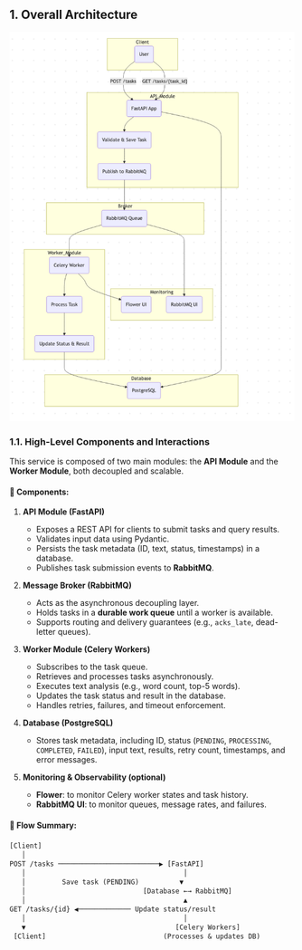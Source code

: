 ## 1. **Overall Architecture**

![High-Level Architecture Diagram](architecture.png)

### 1.1. High-Level Components and Interactions

This service is composed of two main modules: the **API Module** and the **Worker Module**, both decoupled and scalable.

#### 🧩 Components:

1. **API Module (FastAPI)**
   - Exposes a REST API for clients to submit tasks and query results.
   - Validates input data using Pydantic.
   - Persists the task metadata (ID, text, status, timestamps) in a database.
   - Publishes task submission events to **RabbitMQ**.

2. **Message Broker (RabbitMQ)**
   - Acts as the asynchronous decoupling layer.
   - Holds tasks in a **durable work queue** until a worker is available.
   - Supports routing and delivery guarantees (e.g., `acks_late`, dead-letter queues).

3. **Worker Module (Celery Workers)**
   - Subscribes to the task queue.
   - Retrieves and processes tasks asynchronously.
   - Executes text analysis (e.g., word count, top-5 words).
   - Updates the task status and result in the database.
   - Handles retries, failures, and timeout enforcement.

4. **Database (PostgreSQL)**
   - Stores task metadata, including ID, status (`PENDING`, `PROCESSING`, `COMPLETED`, `FAILED`), input text, results, retry count, timestamps, and error messages.

5. **Monitoring & Observability (optional)**
   - **Flower**: to monitor Celery worker states and task history.
   - **RabbitMQ UI**: to monitor queues, message rates, and failures.

#### 🔄 Flow Summary:

```text
[Client]
   │
POST /tasks ─────────────────────────▶ [FastAPI]
   │                                       │
   │         Save task (PENDING)          ▼
   │                             [Database ←→ RabbitMQ]
   │                                       ▲
GET /tasks/{id} ◀───────────── Update status/result
   │                                       │
   ▼                                     [Celery Workers]
 [Client]                             (Processes & updates DB)
